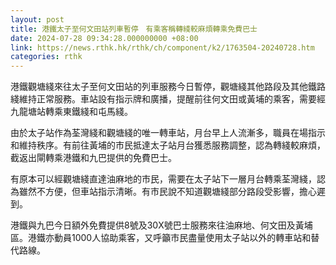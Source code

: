 ```yaml
---
layout: post
title: 港鐵太子至何文田站列車暫停　有乘客稱轉綫較麻煩轉乘免費巴士
date: 2024-07-28 09:34:28.000000000 +08:00
link: https://news.rthk.hk/rthk/ch/component/k2/1763504-20240728.htm
categories: rthk
---
```


港鐵觀塘綫來往太子至何文田站的列車服務今日暫停，觀塘綫其他路段及其他鐵路綫維持正常服務。車站設有指示牌和廣播，提醒前往何文田或黃埔的乘客，需要經九龍塘站轉乘東鐵綫和屯馬綫。

由於太子站作為荃灣綫和觀塘綫的唯一轉車站，月台早上人流漸多，職員在場指示和維持秩序。有前往黃埔的市民抵達太子站月台獲悉服務調整，認為轉綫較麻煩，截返出閘轉乘港鐵和九巴提供的免費巴士。

有原本可以經觀塘綫直達油麻地的市民，需要在太子站下一層月台轉乘荃灣綫，認為雖然不方便，但車站指示清晰。有市民說不知道觀塘綫部分路段受影響，擔心遲到。

港鐵與九巴今日額外免費提供8號及30X號巴士服務來往油麻地、何文田及黃埔區。港鐵亦動員1000人協助乘客，又呼籲市民盡量使用太子站以外的轉車站和替代路線。

